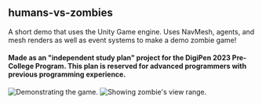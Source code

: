 ## humans-vs-zombies
​A short demo that uses the Unity Game engine. Uses NavMesh, agents, and mesh renders as well as event systems to make a demo zombie game!

#### Made as an "independent study plan" project for the DigiPen 2023 Pre-College Program. This plan is reserved for advanced programmers with previous programming experience.

![Demonstrating the game.]([http://url/to/img.png](https://raw.githubusercontent.com/frozenpixel-games/humans-vs-zombies/main/image1.png)https://raw.githubusercontent.com/frozenpixel-games/humans-vs-zombies/main/image1.png)
![Showing zombie's view range.]([http://url/to/img.png](https://raw.githubusercontent.com/frozenpixel-games/humans-vs-zombies/main/image2.png)https://raw.githubusercontent.com/frozenpixel-games/humans-vs-zombies/main/image2.png)
